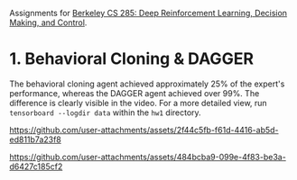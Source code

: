 Assignments for [Berkeley CS 285: Deep Reinforcement Learning, Decision Making, and Control](http://rail.eecs.berkeley.edu/deeprlcourse/).

# 1. Behavioral Cloning & DAGGER
The behavioral cloning agent achieved approximately 25% of the expert's performance, whereas the DAGGER agent achieved over 99%. The difference is clearly visible in the video.
For a more detailed view, run `tensorboard --logdir data` within the `hw1` directory.

https://github.com/user-attachments/assets/2f44c5fb-f61d-4416-ab5d-ed811b7a23f8

https://github.com/user-attachments/assets/484bcba9-099e-4f83-be3a-d6427c185cf2

